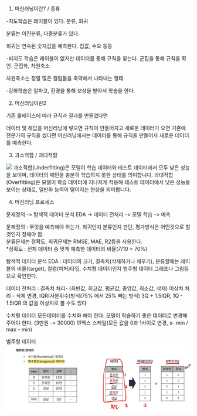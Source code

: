 1. 머신러닝이란? / 종류

-지도학습은 레이블이 있다. 분류, 회귀

분류는 이진분류, 다중분류가 있다.

회귀는 연속된 숫자값을 예측한다. 집값, 수요 등등

-비지도 학습은 레이블이 없지만 데이터를 통해 규칙을 찾는다. 군집을 통해 규칙을 확인. 군집화, 차원축소

차원축소는 정말 많은 컬럼들을 축약해서 나타내는 형태

-강화학습은 알파고, 환경을 통해 보상을 받아서 학습을 한다.

2. 머신러닝이란2

기존 룰베이스에 따라 규칙과 결과를 만들었다면

데이터 및 해답을 머신러닝에 넣으면 규칙이 만들어지고 새로운 데이터가 오면 기존에 전문가의 규칙을 썼다면 머신러닝에서는 데이터를 통해 규칙을 만들어서 새로운 데이터를 예측한다.

3. 과소적합 / 과대적합

![](https://github.com/ralphpark/aiffel5_quest/blob/24a4869fcb6da6e0ebd834a4f10ca7fafb83ea6a/Module03/ml_1.png?raw=true)
과소적합(Underfitting)은 모델이 학습 데이터와 테스트 데이터에서 모두 낮은 성능을 보이며, 데이터의 패턴을 충분히 학습하지 못한 상태를 의미합니다. 과대적합(Overfitting)은 모델이 학습 데이터에 지나치게 적응해 테스트 데이터에서 낮은 성능을 보이는 상태로, 일반화 능력이 떨어지는 현상을 의미합니다.  

4. 머신러닝 프로세스  

문제정의 -> 탐색적 데이터 분석 EDA -> 데이터 전처리 -> 모델 학습 -> 예측  

문제정의 : 무엇을 예측해야 하는가, 회귀인지 분류인지 판단, 평가방식은 어떤것으로 할것인지 정해야 함.  
분류문제는 정확도, 회귀문제는 RMSE, MAE, R2등을 사용한다.  
*정확도 : 전체 데이터 중 맞게 예측한 데이터의 비율(7/10 = 70%)  

탐색적 데이터 분석 EDA : 데이터의 크기, 결측치(삭제하거나 채우기), 분류할때는 레이블의 비율(target), 컬럼(피처)타입, 수치형 데이터인지 범주형 데이터
그래프나 그림등으로 확인한다.  

데이터 전처리 : 
결측치 처리- (최빈값, 최고값, 평균값, 중앙값, 최소값, 삭제)
이상치 처리 - 삭제 변경, IQR(사분위수)방식(75% 에서 25% 빼는 방식) 3Q + 1.5IQR, 1Q - 1.5IQR 의 값을 이상치로 볼 수도 있다

수치형 데이터
모든데이터를 수치화 해야 한다.
모델이 학습하기 좋은 데이터로 변경해 주어야 한다. (3만원 -> 30000)
민맥스 스케일(모든 값을 0과 1사이로 변경, x- min / max - min)

범주형 데이터
![img.png](img.png)

